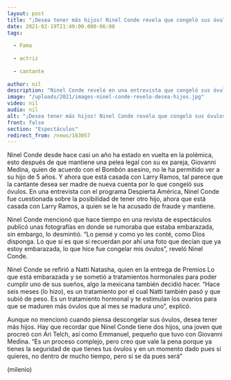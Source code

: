 ```yaml
---
layout: post
title: "¡Desea tener más hijos! Ninel Conde revela que congeló sus óvulos"
date: 2021-02-19T21:49:00.000-06:00
tags:
  
  - Fama
  
  - actriz
  
  - cantante
  
author: nil
description: "Ninel Conde reveló en una entrevista que congeló sus óvulos con la esperanza de en un futuro tener más hijos. "
image: "/uploads/2021/images-ninel-conde-revelo-desea-hijos.jpg"
video: nil
audio: nil
alt: "¡Desea tener más hijos! Ninel Conde revela que congeló sus óvulos"
front: false
section: "Espectáculos"
redirect_from: /news/183057
---
```


Ninel Conde desde hace casi un año ha estado en vuelta en la polémica, esto después de que mantiene una pelea legal con su ex pareja, Giovanni Medina, quien de acuerdo con el Bombón asesino, no le ha permitido ver a su hijo de 5 años. Y ahora que está casada con Larry Ramos, tal parece que la cantante desea ser madre de nueva cuenta por lo que congeló sus óvulos. En una entrevista con el programa Despierta América, Ninel Conde fue cuestionada sobre la posibilidad de tener otro hijo, ahora que está casada con Larry Ramos, a quien se le ha acusado de fraude y mantiene.

Ninel Conde mencionó que hace tiempo en una revista de espectáculos publicó unas fotografías en donde se rumoraba que estaba embarazada, sin embargo, lo desmintió. “Lo pensé y como yo les conté, como Dios disponga. Lo que sí es que si recuerdan por ahí una foto que decían que ya estoy embarazada, lo que hice fue congelar mis óvulos”, reveló Ninel Conde. 

Ninel Conde se refirió a Natti Natasha, quien en la entrega de Premios Lo  que está embarazada y se sometió a tratamientos hormonales para poder cumplir uno de sus sueños, algo la mexicana también decidió hacer. “Hace seis meses (lo hizo), es un tratamiento por el cual Natti también pasó y que subió de peso. Es un tratamiento hormonal y te estimulan los ovarios para que se maduren más óvulos que al mes se madura uno”, explicó. 

Aunque no mencionó cuando piensa descongelar sus óvulos, desea tener más hijos. Hay que recordar que Ninel Conde tiene dos hijos, una joven que procreó con Ari Telch, así como Emmanuel, pequeño que tuvo con Giovanni Medina. “Es un proceso complejo, pero creo que vale la pena porque ya tienes la seguridad de que tienes tus óvulos y en un momento dado pues si quieres, no dentro de mucho tiempo, pero sí se da pues será” 

(milenio)